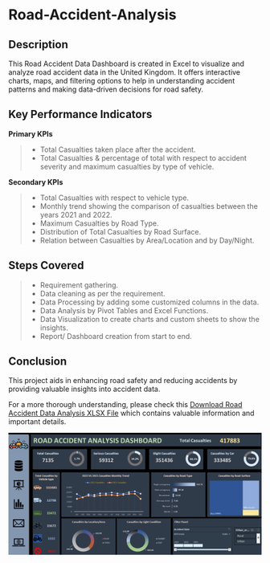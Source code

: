 # Road-Accident-Analysis

## Description
This Road Accident Data Dashboard is created in Excel to visualize and analyze road accident data in the United Kingdom. It offers interactive charts, maps, and filtering options to help in understanding accident patterns and making data-driven decisions for road safety. 

## Key Performance Indicators
**Primary KPIs**
> + Total Casualties taken place after the accident.
> + Total Casualties & percentage of total with respect to accident severity and maximum casualties by type of vehicle.


**Secondary KPIs**
> + Total Casualties with respect to vehicle type.
> + Monthly trend showing the comparison of casualties between the years 2021 and 2022.
> + Maximum Casualties by Road Type.
> + Distribution of Total Casualties by Road Surface.
> + Relation between Casualties by Area/Location and by Day/Night.

## Steps Covered
> + Requirement gathering.
> + Data cleaning as per the requirement.
> + Data Processing by adding some customized columns in the data.
> + Data Analysis by Pivot Tables and Excel Functions.
> + Data Visualization to create charts and custom sheets to show the insights.
> + Report/ Dashboard creation from start to end.

## Conclusion  
This project aids in enhancing road safety and reducing accidents by providing valuable insights into accident data.


For a more thorough understanding, please check this [Download Road Accident Data Analysis XLSX File](Road%20Accident%20Data%20Analysis.xlsx) which contains valuable information and important details.


![Dashboard Image](Dashboard_Image.png)
